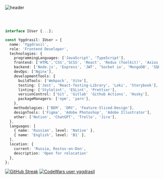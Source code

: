 ![header](https://capsule-render.vercel.app/api?type=waving&height=350&color=gradient&text=Yggdrasil&section=header&fontAlignY=50&strokeWidth=0&desc=Frontend%20Developer&descAlignY=66&animation=fadeIn&reversal=false)

<br/>
<br/>

```TypeScript
interface IUser {...};

const Yggdrasil: IUser = {
  name: 'Yggdrasil',
  role: 'Frontend Developer',
  technologies: {
    programmingLanguages: ['JavaScript', 'TypeScript'],
    frontend: ['HTML','CSS','SCSS', 'React', 'Redux (Toolkit)', 'Axios', 'Firebase', 'i18n', 'NextJs', 'MaterialUI', 'Tailwind', 'Chart.js'],
    backend: ['Node.js', 'Express', 'JWT', 'Socket io', 'MongoDB', 'SQLite'],
    devOps: ['Nginx'],
    developmentTools: {
      buildTools: ['Webpack', 'Vite'],
      testing: ['Jest', 'React-Testing-Library', 'Loki', 'Storybook'],
      linting: ['Stylelint', 'ESLint', 'Prettier'],
      versionControl: ['Git', 'Gitlab' 'Github Actions', 'Husky'],
      packageManagers: ['npm', 'yarn'],
    },
    methodologies: ['BEM', 'DRY', 'Feature-Sliced-Design'],
    designTools: ['Figma', 'Adobe Photoshop', 'Adobe Illustrator'],
    other: ['Notion', 'ChatGPT', 'Trello', 'Jira'],
  },
  languages: [
    { name: 'Russian', level: 'Native' },
    { name: 'English', level: 'B1' },
  ],
  location: {
    current: 'Russia, Rostov-on-Don',
    description: 'Open for relocation'
  },
};
```

[![GitHub Streak](https://streak-stats.demolab.com?user=RaymONT-Up&theme=dark&hide_border=true)](https://github.com/huntlyy)
[![CodeWars user yggdrasil](https://www.codewars.com/users/Raymont/badges/large)](https://www.codewars.com/users/huntley81)
